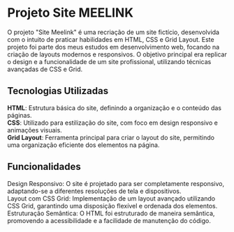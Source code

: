 # Projeto Site MEELINK

O projeto "Site Meelink" é uma recriação de um site fictício, desenvolvida com o intuito de praticar habilidades em HTML, CSS e Grid Layout. Este projeto foi parte dos meus estudos em desenvolvimento web, focando na criação de layouts modernos e responsivos. O objetivo principal era replicar o design e a funcionalidade de um site profissional, utilizando técnicas avançadas de CSS e Grid.

## Tecnologias Utilizadas

**HTML**: Estrutura básica do site, definindo a organização e o conteúdo das páginas.<br>
**CSS**: Utilizado para estilização do site, com foco em design responsivo e animações visuais.<br>
**Grid Layout**: Ferramenta principal para criar o layout do site, permitindo uma organização eficiente dos elementos na página.

## Funcionalidades
Design Responsivo: O site é projetado para ser completamente responsivo, adaptando-se a diferentes resoluções de tela e dispositivos.<br>
Layout com CSS Grid: Implementação de um layout avançado utilizando CSS Grid, garantindo uma disposição flexível e ordenada dos elementos.<br>
Estruturação Semântica: O HTML foi estruturado de maneira semântica, promovendo a acessibilidade e a facilidade de manutenção do código.